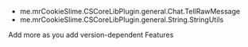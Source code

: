 * me.mrCookieSlime.CSCoreLibPlugin.general.Chat.TellRawMessage
* me.mrCookieSlime.CSCoreLibPlugin.general.String.StringUtils

Add more as you add version-dependent Features